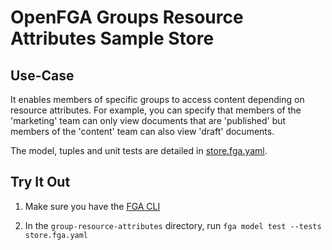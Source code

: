 # OpenFGA Groups Resource Attributes  Sample Store

## Use-Case

It enables members of specific groups to access content depending on resource attributes. For example, you can specify that members of the 'marketing' team can only view documents that are 'published' but members of the 'content' team can also view 'draft' documents.

The model, tuples and unit tests are detailed in [store.fga.yaml](./store.fga.yaml).

## Try It Out

1. Make sure you have the [FGA CLI](https://github.com/openfga/cli/?tab=readme-ov-file#installation)

2. In the `group-resource-attributes` directory, run `fga model test --tests store.fga.yaml`
